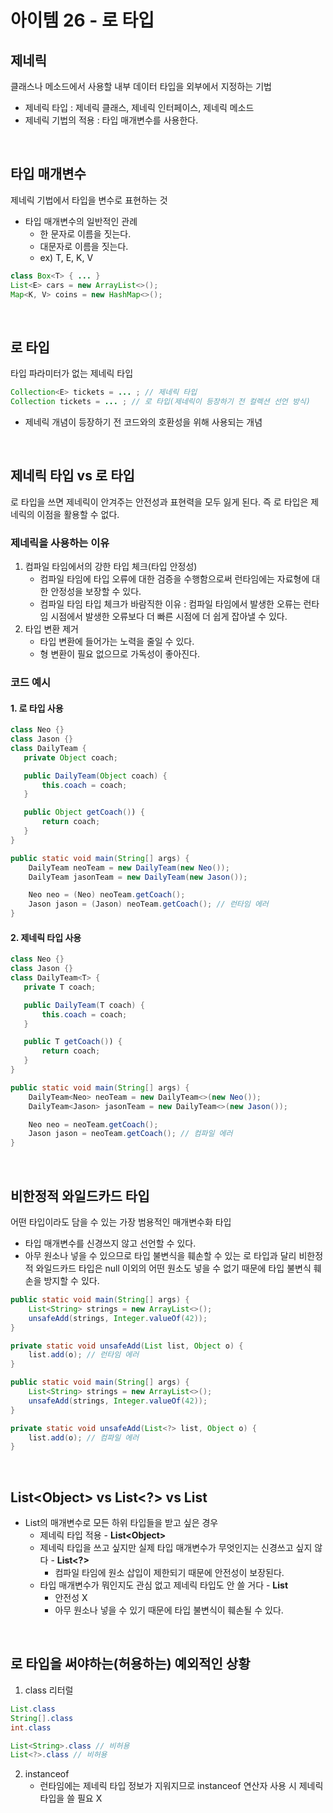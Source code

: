 # 아이템 26 - 로 타입

## 제네릭
클래스나 메소드에서 사용할 내부 데이터 타입을 외부에서 지정하는 기법
   - 제네릭 타입 : 제네릭 클래스, 제네릭 인터페이스, 제네릭 메소드
   - 제네릭 기법의 적용 : 타입 매개변수를 사용한다.
 <br>

## 타입 매개변수
제네릭 기법에서 타입을 변수로 표현하는 것
   - 타입 매개변수의 일반적인 관례
      - 한 문자로 이름을 짓는다.
      - 대문자로 이름을 짓는다.
      - ex) T, E, K, V
```java
class Box<T> { ... }
List<E> cars = new ArrayList<>();
Map<K, V> coins = new HashMap<>();
```
<br>

## 로 타입
타입 파라미터가 없는 제네릭 타입
```java
Collection<E> tickets = ... ; // 제네릭 타입
Collection tickets = ... ; // 로 타입(제네릭이 등장하기 전 컬렉션 선언 방식)
```
  - 제네릭 개념이 등장하기 전 코드와의 호환성을 위해 사용되는 개념
<br>

## 제네릭 타입 vs 로 타입
로 타입을 쓰면 제네릭이 안겨주는 안전성과 표현력을 모두 잃게 된다. 즉 로 타입은 제네릭의 이점을 활용할 수 없다.
### 제네릭을 사용하는 이유
1. 컴파일 타임에서의 강한 타입 체크(타입 안정성)
   - 컴파일 타임에 타입 오류에 대한 검증을 수행함으로써 런타임에는 자료형에 대한 안정성을 보장할 수 있다. 
   - 컴파일 타임 타입 체크가 바람직한 이유 : 컴파일 타임에서 발생한 오류는 런타임 시점에서 발생한 오류보다 더 빠른 시점에 더 쉽게 잡아낼 수 있다.
2. 타입 변환 제거
   - 타입 변환에 들어가는 노력을 줄일 수 있다.
   - 형 변환이 필요 없으므로 가독성이 좋아진다.
 ### 코드 예시
 #### 1. 로 타입 사용
 ```java
 class Neo {}
class Jason {}
class DailyTeam {
    private Object coach;

    public DailyTeam(Object coach) {
        this.coach = coach;
    }

    public Object getCoach()) {
        return coach;
    }
}
```
```java
public static void main(String[] args) {
    DailyTeam neoTeam = new DailyTeam(new Neo());
    DailyTeam jasonTeam = new DailyTeam(new Jason());

    Neo neo = (Neo) neoTeam.getCoach();
    Jason jason = (Jason) neoTeam.getCoach(); // 런타임 에러
}
```
 
#### 2. 제네릭 타입 사용
 ```java
 class Neo {}
class Jason {}
class DailyTeam<T> {
    private T coach;

    public DailyTeam(T coach) {
        this.coach = coach;
    }

    public T getCoach()) {
        return coach;
    }
}
```
```java
public static void main(String[] args) {
    DailyTeam<Neo> neoTeam = new DailyTeam<>(new Neo());
    DailyTeam<Jason> jasonTeam = new DailyTeam<>(new Jason());

    Neo neo = neoTeam.getCoach();
    Jason jason = neoTeam.getCoach(); // 컴파일 에러
}
```
<br>

## 비한정적 와일드카드 타입
어떤 타입이라도 담을 수 있는 가장 범용적인 매개변수화 타입
  - 타입 매개변수를 신경쓰지 않고 선언할 수 있다.
  - 아무 원소나 넣을 수 있으므로 타입 불변식을 훼손할 수 있는 로 타입과 달리 비한정적 와일드카드 타입은 null 이외의 어떤 원소도 넣을 수 없기 때문에 타입 불변식 훼손을 방지할 수 있다.
```java
public static void main(String[] args) {
    List<String> strings = new ArrayList<>();
    unsafeAdd(strings, Integer.valueOf(42));
}

private static void unsafeAdd(List list, Object o) {
    list.add(o); // 런타임 에러
}
```
```java
public static void main(String[] args) {
    List<String> strings = new ArrayList<>();
    unsafeAdd(strings, Integer.valueOf(42));
}

private static void unsafeAdd(List<?> list, Object o) {
    list.add(o); // 컴파일 에러
}
```
<br>

## List\<Object> vs List\<?> vs List
- List의 매개변수로 모든 하위 타입들을 받고 싶은 경우
  - 제네릭 타입 적용 - **List\<Object>**
  - 제네릭 타입을 쓰고 싶지만 실제 타입 매개변수가 무엇인지는 신경쓰고 싶지 않다 - **List\<?>**
    - 컴파일 타임에 원소 삽입이 제한되기 때문에 안전성이 보장된다.
  - 타입 매개변수가 뭐인지도 관심 없고 제네릭 타입도 안 쓸 거다 - **List**
    - 안전성 X
    - 아무 원소나 넣을 수 있기 때문에 타입 불변식이 훼손될 수 있다.
<br>

## 로 타입을 써야하는(허용하는) 예외적인 상황
1. class 리터럴
```java
List.class
String[].class
int.class

List<String>.class // 비허용
List<?>.class // 비허용
```
2. instanceof
   - 런타임에는 제네릭 타입 정보가 지워지므로 instanceof 연산자 사용 시 제네릭 타입을 쓸 필요 X
